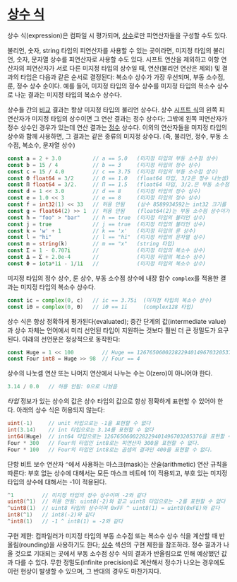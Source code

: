 # [상수 식](#constant-expressions)

상수 식(expression)은 컴파일 시 평가되며, [상수](/Constants/)로만 피연산자들을 구성할 수도 있다.

불리언, 숫자, string 타입의 피연산자를 사용할 수 있는 곳이라면, 미지정 타입의 불리언, 숫자, 문자열 상수를 피연산자로 사용할 수도 있다. 시프트 연산을 제외하고 이항 연산자의 피연산자가 서로 다른 미지정 타입의 상수일 때, 연산(불리언 연산은 제외) 및 결과의 타입은 다음과 같은 순서로 결정된다: 복소수 상수가 가장 우선되며, 부동 소수점, 룬, 정수 상수 순이다. 예를 들어, 미지정 타입의 정수 상수를 미지정 타입의 복소수 상수로 나눈 결과는 미지정 타입의 복소수 상수다.

상수들 간의 [비교](/Expressions/comparison_operators.html) 결과는 항상 미지정 타입의 불리언 상수다. 상수 [시프트 식](/Expressions/operators.html)의 왼쪽 피연산자가 미지정 타입의 상수이면 그 연산 결과는 정수 상수다; 그밖에 왼쪽 피연산자가 정수 상수인 경우가 있는데 연산 결과는 [정수](/Types/numeric_types.html) 상수다. 이외의 연산자들을 미지정 타입의 상수와 함께 사용하면, 그 결과는 같은 종류의 미지정 상수다. (즉, 불리언, 정수, 부동 소수점, 복소수, 문자열 상수)

```go
const a = 2 + 3.0          // a == 5.0   (미지정 타입의 부동 소수점 상수)
const b = 15 / 4           // b == 3     (미지정 타입의 정수 상수)
const c = 15 / 4.0         // c == 3.75  (미지정 타입의 부동 소수점 상수)
const Θ float64 = 3/2      // Θ == 1.0   (float64 타입, 3/2은 정수 나눗셈)
const Π float64 = 3/2.     // Π == 1.5   (float64 타입, 3/2.은 부동 소수점 나눗셈)
const d = 1 << 3.0         // d == 8     (미지정 타입의 정수 상수)
const e = 1.0 << 3         // e == 8     (미지정 타입의 정수 상수)
const f = int32(1) << 33   // 허용 안됨    (상수 8589934592는 int32 크기를 오버플로우하기 때문에 허용되지 않음)
const g = float64(2) >> 1  // 허용 안됨    (float64(2)는 부동 소수점 상수이기 때문에 허용되지 않음)
const h = "foo" > "bar"    // h == true  (미지정 타입의 불리언 상수)
const j = true             // j == true  (미지정 타입의 불리언 상수)
const k = 'w' + 1          // k == 'x'   (미지정 타입의 룬 상수)
const l = "hi"             // l == "hi"  (미지정 타입의 문자열 상수)
const m = string(k)        // m == "x"   (string 타입)
const Σ = 1 - 0.707i       //            (미지정 타입의 복소수 상수)
const Δ = Σ + 2.0e-4       //            (미지정 타입의 복소수 상수)
const Φ = iota*1i - 1/1i   //            (미지정 타입의 복소수 상수)
```

미지정 타입의 정수 상수, 룬 상수, 부동 소수점 상수에 내장 함수 `complex`를 적용한 결과는 미지정 타입의 복소수 상수다.

```go
const ic = complex(0, c)   // ic == 3.75i  (미지정 타입의 복소수 상수)
const iΘ = complex(0, Θ)   // iΘ == 1i     (complex128 타입)
```

상수 식은 항상 정확하게 평가된다(evaluated); 중간 단계의 값(intermediate value)과 상수 자체는 언어에서 미리 선언된 타입이 지원하는 것보다 훨씬 더 큰 정밀도가 요구된다. 아래의 선언문은 정상적으로 동작한다:

```go
const Huge = 1 << 100         // Huge == 1267650600228229401496703205376  (미지정 타입의 정수 상수)
const Four int8 = Huge >> 98  // Four == 4                                (int8 타입)
```

상수의 나눗셈 연산 또는 나머지 연산에서 나누는 수는 0(zero)이 아니어야 한다.

```go
3.14 / 0.0   // 허용 안됨: 0으로 나눴음
```

*타입* 정보가 있는 상수의 값은 상수 타입의 값으로 항상 정확하게 표현할 수 있어야 한다. 아래의 상수 식은 허용되지 않는다:

```go
uint(-1)     // unit 타입으로는 -1을 표현할 수 없다
int(3.14)    // int 타입으로는 3.14를 표현할 수 없다
int64(Huge)  // int64 타입으로는 1267650600228229401496703205376을 표현할 수 없다
Four * 300   // Four의 타입인 int8로는 피연산자 300을 표현할 수 없다.
Four * 100   // Four의 타입인 int8로는 곱셈의 결과인 400을 표현할 수 없다.
```

단항 비트 보수 연산자 `^`에서 사용하는 마스크(mask)는 산술(arithmetic) 연산 규칙을 따른다: 부호 없는 상수에 대해서는 모든 마스크 비트에 1이 적용되고, 부호 있는 미지정 타입의 상수에 대해서는 -1이 적용된다.

```go
^1         // 미지정 타입의 정수 상수이며 -2와 같다
uint8(^1)  // 허용 안됨: uint8(-2)와 같고 uint8 타입으로는 -2를 표현할 수 없다
^uint8(1)  // uint8 타입의 상수이며 0xFF ^ uint8(1) = uint8(0xFE)와 같다
int8(^1)   // int8(-2)와 같다
^int8(1)   // -1 ^ int8(1) = -2와 같다
```

구현 제한: 컴파일러가 미지정 타입의 부동 소수점 또는 복소수 상수 식을 계산할 때 반올림(rounding)을 사용하기도 한다; [상수](/Constants/) 섹션의 구현 제한을 참조하라. 정수 결과가 나올 것으로 기대되는 곳에서 부동 소수점 상수 식의 결과가 반올림으로 인해 예상했던 값과 다를 수 있다. 무한 정밀도(infinite precision)로 계산해서 정수가 나오는 경우에도 이런 현상이 발생할 수 있으며, 그 반대의 경우도 마찬가지다.
